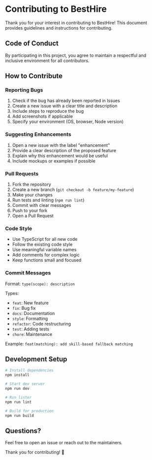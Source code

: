 # Contributing to BestHire

Thank you for your interest in contributing to BestHire! This document provides guidelines and instructions for contributing.

## Code of Conduct

By participating in this project, you agree to maintain a respectful and inclusive environment for all contributors.

## How to Contribute

### Reporting Bugs

1. Check if the bug has already been reported in Issues
2. Create a new issue with a clear title and description
3. Include steps to reproduce the bug
4. Add screenshots if applicable
5. Specify your environment (OS, browser, Node version)

### Suggesting Enhancements

1. Open a new issue with the label "enhancement"
2. Provide a clear description of the proposed feature
3. Explain why this enhancement would be useful
4. Include mockups or examples if possible

### Pull Requests

1. Fork the repository
2. Create a new branch (`git checkout -b feature/my-feature`)
3. Make your changes
4. Run tests and linting (`npm run lint`)
5. Commit with clear messages
6. Push to your fork
7. Open a Pull Request

### Code Style

- Use TypeScript for all new code
- Follow the existing code style
- Use meaningful variable names
- Add comments for complex logic
- Keep functions small and focused

### Commit Messages

Format: `type(scope): description`

Types:
- `feat`: New feature
- `fix`: Bug fix
- `docs`: Documentation
- `style`: Formatting
- `refactor`: Code restructuring
- `test`: Adding tests
- `chore`: Maintenance

Example: `feat(matching): add skill-based fallback matching`

## Development Setup

```bash
# Install dependencies
npm install

# Start dev server
npm run dev

# Run linter
npm run lint

# Build for production
npm run build
```

## Questions?

Feel free to open an issue or reach out to the maintainers.

Thank you for contributing! 🎉

